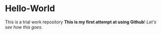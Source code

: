 # Hello-World
This is a trial work repository
**This is my first attempt at using Github**! 
_Let's see how this goes_.
